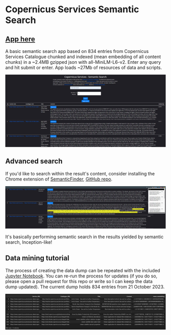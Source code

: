 # Copernicus Services Semantic Search

## [App here](https://do-me.github.io/copernicus-services-semantic-search/)

A basic semantic search app based on 834 entries from Copernicus Services Catalogue chunked and indexed (mean embedding of all content chunks) in a ~2.4MB gzipped json with all-MiniLM-L6-v2. Enter any query and hit submit or enter. App loads ~27Mb of resources of data and scripts.

![](copernicus-services-semantic-search-interface-dark.png)

## Advanced search 

If you'd like to search within the result's content, consider installing the Chrome extension of [SemanticFinder](https://chrome.google.com/webstore/detail/semanticfinder/ddmgffoffelnhnonpoiblaoboaeieejl), [GitHub repo](https://github.com/do-me/SemanticFinder).

![](semantic-finder-results.png)

It's basically performing semantic search in the results yielded by semantic search, Inception-like! 

## Data mining tutorial 

The process of creating the data dump can be repeated with the included [Jupyter Notebook](copernicus_services_miner.ipynb). You can re-run the process for updates (if you do so, please open a pull request for this repo or write so I can keep the data dump updated). The current dump holds 834 entries from 21 October 2023.

![](copernicus-services-df.png)
